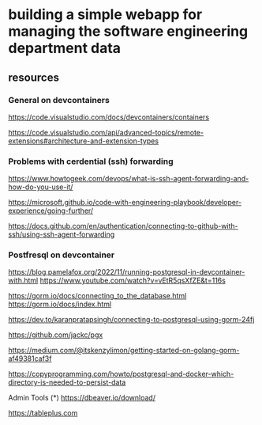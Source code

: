 # building a simple webapp for managing the software engineering department data #

## resources ##

### General on devcontainers ###
https://code.visualstudio.com/docs/devcontainers/containers

https://code.visualstudio.com/api/advanced-topics/remote-extensions#architecture-and-extension-types


### Problems with cerdential (ssh) forwarding ###
https://www.howtogeek.com/devops/what-is-ssh-agent-forwarding-and-how-do-you-use-it/

https://microsoft.github.io/code-with-engineering-playbook/developer-experience/going-further/

https://docs.github.com/en/authentication/connecting-to-github-with-ssh/using-ssh-agent-forwarding

### Postfresql on devcontainer ###
https://blog.pamelafox.org/2022/11/running-postgresql-in-devcontainer-with.html
https://www.youtube.com/watch?v=vEtR5qsXfZE&t=116s

https://gorm.io/docs/connecting_to_the_database.html
https://gorm.io/docs/index.html


https://dev.to/karanpratapsingh/connecting-to-postgresql-using-gorm-24fj

https://github.com/jackc/pgx

https://medium.com/@itskenzylimon/getting-started-on-golang-gorm-af49381caf3f


https://copyprogramming.com/howto/postgresql-and-docker-which-directory-is-needed-to-persist-data


Admin Tools
(*) https://dbeaver.io/download/

https://tableplus.com


